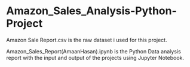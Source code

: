 # Amazon_Sales_Analysis-Python-Project
Amazon Sale Report.csv is the raw dataset i used for this project.

Amazon_Sales_Report(AmaanHasan).ipynb is the Python Data analysis report with the input and output of the projects using Jupyter Notebook.
